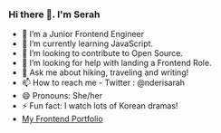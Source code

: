 ### Hi there 👋. I'm Serah

- 🔭 I’m a Junior Frontend Engineer
- 🌱 I’m currently learning JavaScript.
- 👯 I’m looking to contribute to Open Source.
- 🤔 I’m looking for help with landing a Frontend Role.
- 💬 Ask me about hiking, traveling and writing!
- 📫 How to reach me -  Twitter : @nderisarah
- 😄 Pronouns: She/her
- ⚡ Fun fact: I watch lots of Korean dramas!
- [My Frontend Portfolio](https://jocular-churros-6d388d.netlify.app)
